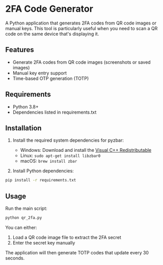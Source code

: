 # 2FA Code Generator

A Python application that generates 2FA codes from QR code images or manual keys. This tool is particularly useful when you need to scan a QR code on the same device that's displaying it.

## Features
- Generate 2FA codes from QR code images (screenshots or saved images)
- Manual key entry support
- Time-based OTP generation (TOTP)

## Requirements
- Python 3.8+
- Dependencies listed in requirements.txt

## Installation
1. Install the required system dependencies for pyzbar:
   - Windows: Download and install the [Visual C++ Redistributable](https://aka.ms/vs/17/release/vc_redist.x64.exe)
   - Linux: `sudo apt-get install libzbar0`
   - macOS: `brew install zbar`

2. Install Python dependencies:
```bash
pip install -r requirements.txt
```

## Usage
Run the main script:
```bash
python qr_2fa.py
```

You can either:
1. Load a QR code image file to extract the 2FA secret
2. Enter the secret key manually

The application will then generate TOTP codes that update every 30 seconds. 